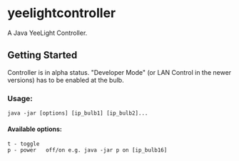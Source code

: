# yeelightcontroller
A Java YeeLight Controller.

## Getting Started
Controller is in alpha status. "Developer Mode" (or LAN Control in the newer versions) has to be enabled at the bulb.

### Usage:
```
java -jar [options] [ip_bulb1] [ip_bulb2]...
```

#### Available options:

```
t - toggle
p - power	off/on e.g. java -jar p on [ip_bulb16]
```
